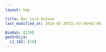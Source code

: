 ```yaml
---
layout: map

title: Bor cara Dušana
last_modified_at: 2018-05-20T21:47:48+02:00

BioRaS: [228]
geoSrbija:
  L1_182: [10]
---
```

